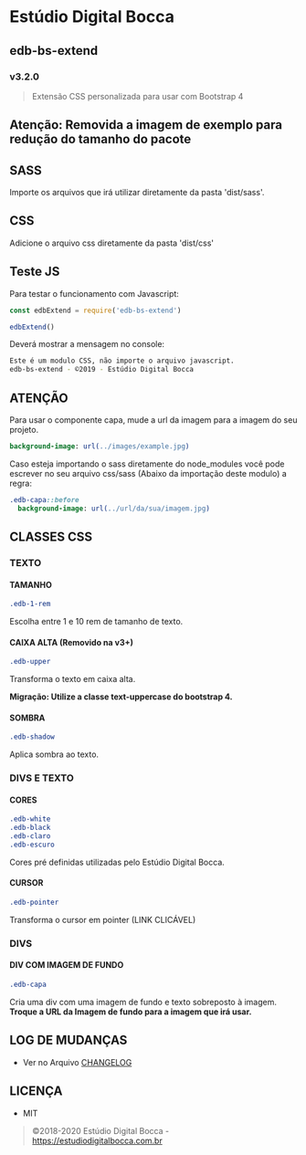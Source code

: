 # Estúdio Digital Bocca

## edb-bs-extend

### v3.2.0

> Extensão CSS personalizada para usar com Bootstrap 4

## Atenção: Removida a imagem de exemplo para redução do tamanho do pacote

## SASS

Importe os arquivos que irá utilizar diretamente da pasta 'dist/sass'.

## CSS

Adicione o arquivo css diretamente da pasta 'dist/css'

## Teste JS

Para testar o funcionamento com Javascript:

```javascript
const edbExtend = require('edb-bs-extend')

edbExtend()
```

Deverá mostrar a mensagem no console:

```bash
Este é um modulo CSS, não importe o arquivo javascript.
edb-bs-extend - ©2019 - Estúdio Digital Bocca
```

## ATENÇÃO

Para usar o componente capa, mude a url da imagem para a imagem do seu projeto.

```sass
background-image: url(../images/example.jpg)
```

Caso esteja importando o sass diretamente do node_modules você pode escrever no seu arquivo css/sass (Abaixo da importação deste modulo) a regra:

```sass
.edb-capa::before
  background-image: url(../url/da/sua/imagem.jpg)
```

## CLASSES CSS

### TEXTO

#### TAMANHO

```css
.edb-1-rem
```

Escolha entre 1 e 10 rem de tamanho de texto.

#### CAIXA ALTA (Removido na v3+)

```css
.edb-upper
```

Transforma o texto em caixa alta.

**Migração: Utilize a classe text-uppercase do bootstrap 4.**

#### SOMBRA

```css
.edb-shadow
```

Aplica sombra ao texto.

### DIVS E TEXTO

#### CORES

```css
.edb-white
.edb-black
.edb-claro
.edb-escuro
```

Cores pré definidas utilizadas pelo Estúdio Digital Bocca.

#### CURSOR

```css
.edb-pointer
```

Transforma o cursor em pointer (LINK CLICÁVEL)

### DIVS

#### DIV COM IMAGEM DE FUNDO

```css
.edb-capa
```

Cria uma div com uma imagem de fundo e texto sobreposto à imagem.
**Troque a URL da Imagem de fundo para a imagem que irá usar.**

## LOG DE MUDANÇAS

- Ver no Arquivo [CHANGELOG](CHANGELOG.md)

## LICENÇA

- MIT

> ©2018-2020 Estúdio Digital Bocca - <https://estudiodigitalbocca.com.br>

